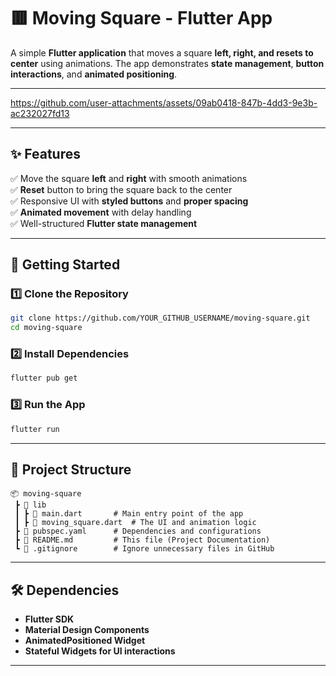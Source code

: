 # 🟥 Moving Square - Flutter App

A simple **Flutter application** that moves a square **left, right, and resets to center** using animations. The app demonstrates **state management**, **button interactions**, and **animated positioning**.

---


https://github.com/user-attachments/assets/09ab0418-847b-4dd3-9e3b-ac232027fd13


---

## ✨ Features  
✅ Move the square **left** and **right** with smooth animations  
✅ **Reset** button to bring the square back to the center  
✅ Responsive UI with **styled buttons** and **proper spacing**  
✅ **Animated movement** with delay handling  
✅ Well-structured **Flutter state management**  

---

## 🚀 Getting Started  

### **1️⃣ Clone the Repository**  
```bash
git clone https://github.com/YOUR_GITHUB_USERNAME/moving-square.git
cd moving-square
```

### **2️⃣ Install Dependencies**  
```bash
flutter pub get
```

### **3️⃣ Run the App**  
```bash
flutter run
```

---

## 📂 Project Structure  

```
📦 moving-square
 ┣ 📂 lib
 ┃ ┣ 📜 main.dart       # Main entry point of the app
 ┃ ┣ 📜 moving_square.dart  # The UI and animation logic
 ┣ 📜 pubspec.yaml      # Dependencies and configurations
 ┣ 📜 README.md         # This file (Project Documentation)
 ┗ 📜 .gitignore        # Ignore unnecessary files in GitHub
```

---

## 🛠️ Dependencies  
- **Flutter SDK**  
- **Material Design Components**  
- **AnimatedPositioned Widget**  
- **Stateful Widgets for UI interactions**  

---
